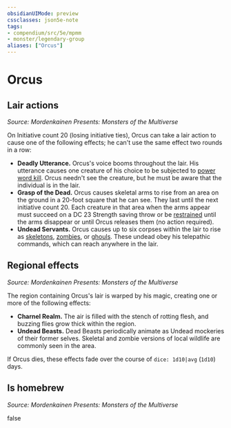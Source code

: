 ```yaml
---
obsidianUIMode: preview
cssclasses: json5e-note
tags:
- compendium/src/5e/mpmm
- monster/legendary-group
aliases: ["Orcus"]
---
```

# Orcus

## Lair actions
_Source: Mordenkainen Presents: Monsters of the Multiverse_

On Initiative count 20 (losing initiative ties), Orcus can take a lair action to cause one of the following effects; he can't use the same effect two rounds in a row:

- **Deadly Utterance.** Orcus's voice booms throughout the lair. His utterance causes one creature of his choice to be subjected to [power word kill](compendium/spells/power-word-kill.md). Orcus needn't see the creature, but he must be aware that the individual is in the lair.  
- **Grasp of the Dead.** Orcus causes skeletal arms to rise from an area on the ground in a 20-foot square that he can see. They last until the next initiative count 20. Each creature in that area when the arms appear must succeed on a DC 23 Strength saving throw or be [restrained](/compendium/rules/conditions.md#restrained) until the arms disappear or until Orcus releases them (no action required).  
- **Undead Servants.** Orcus causes up to six corpses within the lair to rise as [skeletons](compendium/bestiary/undead/skeleton.md), [zombies](compendium/bestiary/undead/zombie.md), or [ghouls](compendium/bestiary/undead/ghoul.md). These undead obey his telepathic commands, which can reach anywhere in the lair.  

## Regional effects
_Source: Mordenkainen Presents: Monsters of the Multiverse_

The region containing Orcus's lair is warped by his magic, creating one or more of the following effects:

- **Charnel Realm.** The air is filled with the stench of rotting flesh, and buzzing flies grow thick within the region.  
- **Undead Beasts.** Dead Beasts periodically animate as Undead mockeries of their former selves. Skeletal and zombie versions of local wildlife are commonly seen in the area.  

If Orcus dies, these effects fade over the course of `dice: 1d10|avg` (`1d10`) days.

## Is homebrew
_Source: Mordenkainen Presents: Monsters of the Multiverse_

false